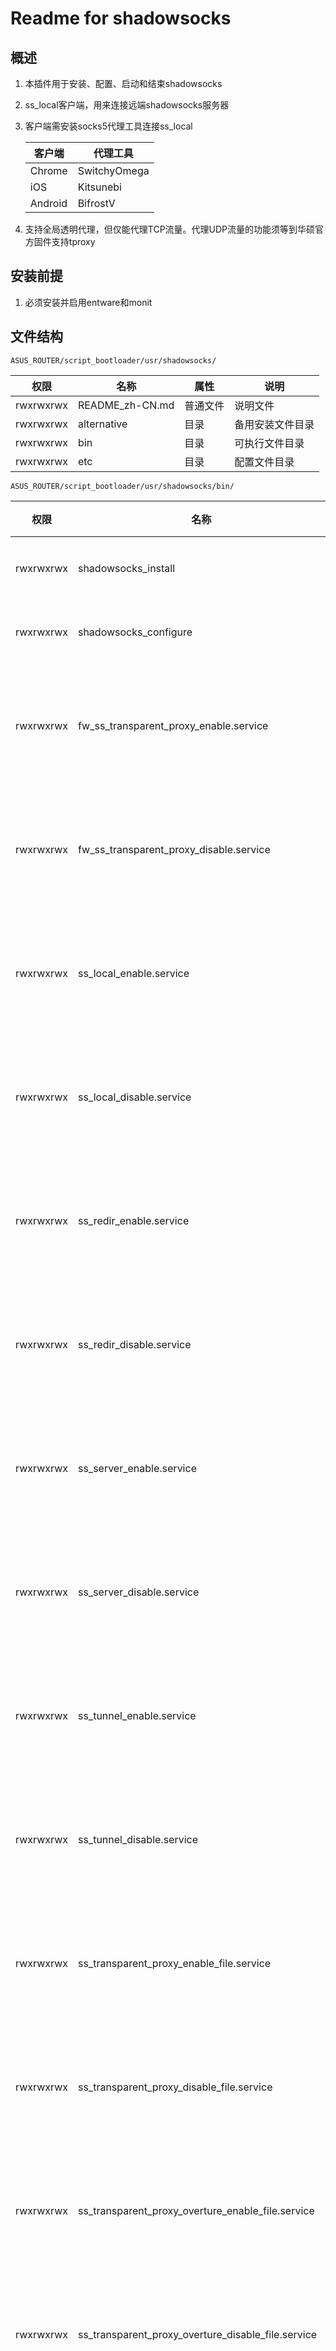 # Readme for shadowsocks

## 概述

1. 本插件用于安装、配置、启动和结束shadowsocks
2. ss_local客户端，用来连接远端shadowsocks服务器
3. 客户端需安装socks5代理工具连接ss_local

   | 客户端  | 代理工具     |
   | ------- | ------------ |
   | Chrome  | SwitchyOmega |
   | iOS     | Kitsunebi    |
   | Android | BifrostV     |

4. 支持全局透明代理，但仅能代理TCP流量。代理UDP流量的功能须等到华硕官方固件支持tproxy

## 安装前提

1. 必须安装并启用entware和monit

## 文件结构

`ASUS_ROUTER/script_bootloader/usr/shadowsocks/`

| 权限      | 名称            | 属性     | 说明             |
| --------- | --------------- | -------- | ---------------- |
| rwxrwxrwx | README_zh-CN.md | 普通文件 | 说明文件         |
| rwxrwxrwx | alternative     | 目录     | 备用安装文件目录 |
| rwxrwxrwx | bin             | 目录     | 可执行文件目录   |
| rwxrwxrwx | etc             | 目录     | 配置文件目录     |

`ASUS_ROUTER/script_bootloader/usr/shadowsocks/bin/`

| 权限      | 名称                                               | 属性     | 说明                           |
| --------- | -------------------------------------------------- | -------- | ------------------------------ |
| rwxrwxrwx | shadowsocks_install                                | 普通文件 | 安装程序                       |
| rwxrwxrwx | shadowsocks_configure                              | 普通文件 | 配置程序                       |
| rwxrwxrwx | fw_ss_transparent_proxy_enable.service             | 普通文件 | 插件的可执行程序，用于启动程序 |
| rwxrwxrwx | fw_ss_transparent_proxy_disable.service            | 普通文件 | 插件的可执行程序，用于结束程序 |
| rwxrwxrwx | ss_local_enable.service                            | 普通文件 | 插件的可执行程序，用于启动程序 |
| rwxrwxrwx | ss_local_disable.service                           | 普通文件 | 插件的可执行程序，用于结束程序 |
| rwxrwxrwx | ss_redir_enable.service                            | 普通文件 | 插件的可执行程序，用于启动程序 |
| rwxrwxrwx | ss_redir_disable.service                           | 普通文件 | 插件的可执行程序，用于结束程序 |
| rwxrwxrwx | ss_server_enable.service                           | 普通文件 | 插件的可执行程序，用于启动程序 |
| rwxrwxrwx | ss_server_disable.service                          | 普通文件 | 插件的可执行程序，用于结束程序 |
| rwxrwxrwx | ss_tunnel_enable.service                           | 普通文件 | 插件的可执行程序，用于启动程序 |
| rwxrwxrwx | ss_tunnel_disable.service                          | 普通文件 | 插件的可执行程序，用于结束程序 |
| rwxrwxrwx | ss_transparent_proxy_enable_file.service           | 普通文件 | 插件的可执行程序，用于启动程序 |
| rwxrwxrwx | ss_transparent_proxy_disable_file.service          | 普通文件 | 插件的可执行程序，用于结束程序 |
| rwxrwxrwx | ss_transparent_proxy_overture_enable_file.service  | 普通文件 | 插件的可执行程序，用于启动程序 |
| rwxrwxrwx | ss_transparent_proxy_overture_disable_file.service | 普通文件 | 插件的可执行程序，用于结束程序 |
| rwxrwxrwx | ss_transparent_proxy_overture_enable_prog.service  | 普通文件 | 插件的可执行程序，用于启动程序 |
| rwxrwxrwx | ss_transparent_proxy_overture_disable_prog.service | 普通文件 | 插件的可执行程序，用于结束程序 |

`ASUS_ROUTER/script_bootloader/usr/shadowsocks/etc/`

| 权限      | 名称                                       | 属性     | 说明                               |
| --------- | ------------------------------------------ | -------- | ---------------------------------- |
| rwxrwxrwx | config_local.json                          | 普通文件 | ss_local_enable.service的配置文件  |
| rwxrwxrwx | config_redir.json                          | 普通文件 | ss_redir_enable.service的配置文件  |
| rwxrwxrwx | config_server.json                         | 普通文件 | ss_server_enable.service的配置文件 |
| rwxrwxrwx | config_tunnel.json                         | 普通文件 | ss_tunnel_enable.service的配置文件 |
| rwxrwxrwx | fw.d/ss_server_open                        | 普通文件 | fw.d配置文件                       |
| rwxrwxrwx | monit.d/fw_filter_INPUT_ss_server          | 普通文件 | monit.d配置文件                    |
| rwxrwxrwx | monit.d/ss_local                           | 普通文件 | monit.d配置文件                    |
| rwxrwxrwx | monit.d/ss_redir                           | 普通文件 | monit.d配置文件                    |
| rwxrwxrwx | monit.d/ss_server                          | 普通文件 | monit.d配置文件                    |
| rwxrwxrwx | monit.d/ss_tunnel                          | 普通文件 | monit.d配置文件                    |
| rwxrwxrwx | monit.d/ss_transparent_proxy_file          | 普通文件 | monit.d配置文件                    |
| rwxrwxrwx | monit.d/ss_transparent_proxy_overture_file | 普通文件 | monit.d配置文件                    |
| rwxrwxrwx | monit.d/ss_transparent_proxy_overture_prog | 普通文件 | monit.d配置文件                    |

## 安装方法

1. 必须首先按照说明修改全部配置文件
2. 执行`/tmp/mnt/ASUS_ROUTER/script_bootloader/usr/shadowsocks/bin/shadowsocks_install`

   > [受支持的路由器型号](https://github.com/Entware/Entware/wiki/Install-on-Asus-stock-firmware)：
   >
   > | 架构        | 路由器型号                                                                                                                                                        |
   > | ----------- | ----------------------------------------------------------------------------------------------------------------------------------------------------------------- |
   > | **aarch64** | GT-AC2900, GT-AC5300, GT-AX11000, RT-AC86U, RT-AX88U, RT-AX92U                                                                                                    |
   > | **armv7**   | Lyra Voice, RT-AC56U, RT-AC66U B1, RT-AC68P, RT-AC68U, RT-AC87U, RT-AC88U, RT-AC1200G, RT-AC1900P, RT-AC3100, RT-AC3200, RT-AC5300, RT-ACRH13, RT-AX56U, RT-AX58U |
   > | **mipsel**  | RT-N16, RT-N56U, RT-N66R, RT-N600, RT-AC51U, RT-AC66U, RT-AC66R, RT-AC1200, RT-AC1750, RT-AC1750 B1                                                               |

## 需修改部分

`shadowsocks/etc/config_local.json`

| 行号 | 代码             | 说明                            |
| ---- | -----------------| ------------------------------- |
| 2    | `"server":`      | Shadowsocks服务器的IP地址或域名 |
| 3    | `"server_port":` | Shadowsocks服务器的监听端口     |
| 6    | `"password":`    | 密码                            |

`shadowsocks/etc/config_redir.json`

| 行号 | 代码             | 说明                            |
| ---- | -----------------| ------------------------------- |
| 2    | `"server":`      | Shadowsocks服务器的IP地址或域名 |
| 3    | `"server_port":` | Shadowsocks服务器的监听端口     |
| 6    | `"password":`    | 密码                            |

`shadowsocks/etc/config_server.json`

| 行号 | 代码          | 说明 |
| ---- | ------------- | ---- |
| 4    | `"password":` | 密码 |

`shadowsocks/etc/config_tunnel.json`

| 行号 | 代码             | 说明                            |
| ---- | ---------------- | ------------------------------- |
| 2    | `"server":`      | Shadowsocks服务器的IP地址或域名 |
| 3    | `"server_port":` | Shadowsocks服务器的监听端口     |
| 6    | `"password":`    | 密码                            |

## 注意事项

1. 登录monit管理页面，可以看到SS_LOCAL和SS_TRANSPARENT_PROXY_OVERTURE
2. SS_LOCAL是浏览器代理。可以配合客户端代理工具使用，路由器和未使用代理工具的客户端均在墙内
3. SS_TRANSPARENT_PROXY_OVERTURE是全局透明代理。必须先在monit管理页面中停止SS_LOCAL，然后再启用SS_TRANSPARENT_PROXY_OVERTURE。路由器和全体客户端均在墙外